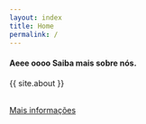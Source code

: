 ```yaml
---
layout: index
title: Home
permalink: /
---
```


<div class="container mtb">
    <div class="row centered">
        <div class="col-lg-4 col-lg-offset-4">
            <h4>Aeee oooo Saiba mais sobre nós.</h4>
            <p align="justify">{{ site.about }}</p>
            <p><br/><a href="{{ "/about/" | prepend: site.baseurl }}" class="btn btn-theme">Mais informações</a></p>
        </div>
    </div>
</div>
